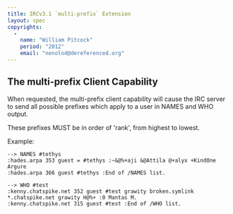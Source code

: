 ```yaml
---
title: IRCv3.1 `multi-prefix` Extension
layout: spec
copyrights:
  -
    name: "William Pitcock"
    period: "2012"
    email: "nenolod@dereferenced.org"
---
```

## The multi-prefix Client Capability

When requested, the multi-prefix client capability will cause the IRC server to send
all possible prefixes which apply to a user in NAMES and WHO output.

These prefixes MUST be in order of 'rank', from highest to lowest.

Example:

    --> NAMES #tethys
    :hades.arpa 353 guest = #tethys :~&@%+aji &@Attila @+alyx +KindOne Argure
    :hades.arpa 366 guest #tethys :End of /NAMES list.

    --> WHO #test
    :kenny.chatspike.net 352 guest #test grawity broken.symlink *.chatspike.net grawity H@%+ :0 Mantas M.
    :kenny.chatspike.net 315 guest #test :End of /WHO list.


